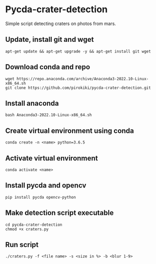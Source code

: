 # Pycda-crater-detection
Simple script detecting craters on photos from mars.

## Update, install git and wget

```
apt-get update && apt-get upgrade -y && apt-get install git wget
```

## Download conda and repo

```
wget https://repo.anaconda.com/archive/Anaconda3-2022.10-Linux-x86_64.sh
git clone https://github.com/pirokiki/pycda-crater-detection.git
```

## Install anaconda

```
bash Anaconda3-2022.10-Linux-x86_64.sh
```

## Create virtual environment using conda

```
conda create -n <name> python=3.6.5
```

## Activate virtual environment

```
conda activate <name>
```

## Install pycda and opencv

```
pip install pycda opencv-python
```

## Make detection script executable

```
cd pycda-crater-detection
chmod +x craters.py
```

## Run script

```
./craters.py -f <file name> -s <size in %> -b <blur 1-9>
```
